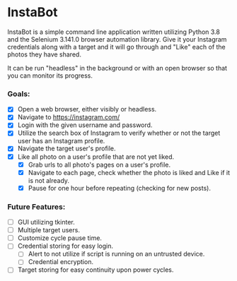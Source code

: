 # InstaBot
InstaBot is a simple command line application written utilizing Python 3.8 and the Selenium 3.141.0 browser automation library. Give it your Instagram credentials along with a target and it will go through and "Like" each of the photos they have shared.

It can be run "headless" in the background or with an open browser so that you can monitor its progress.

### Goals:
- [x] Open a web browser, either visibly or headless.
- [x] Navigate to https://instagram.com/
- [x] Login with the given username and password.
- [x] Utilize the search box of Instagram to verify whether or not the target user has an
 Instagram profile.
- [x] Navigate the target user's profile.
- [x] Like all photo on a user's profile that are not yet liked.
  - [x] Grab urls to all photo's pages on a user's profile.
  - [x] Navigate to each page, check whether the photo is liked and Like if it is not already.
  - [x] Pause for one hour before repeating (checking for new posts).

### Future Features:
- [ ] GUI utilizing tkinter.
- [ ] Multiple target users.
- [ ] Customize cycle pause time.
- [ ] Credential storing for easy login.
  - [ ] Alert to not utilize if script is running on an untrusted device.
  - [ ] Credential encryption.
- [ ] Target storing for easy continuity upon power cycles.